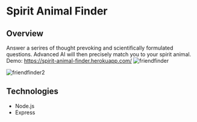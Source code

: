 # Spirit Animal Finder

## Overview
Answer a serires of thought prevoking and scientifically formulated questions.
Advanced AI will then precisely match you to your spirit animal.
Demo: https://spirit-animal-finder.herokuapp.com/
![friendfinder](https://user-images.githubusercontent.com/5178260/52600397-b9095480-2e18-11e9-84fc-a947d3a831ed.png)


![friendfinder2](https://user-images.githubusercontent.com/5178260/52600404-be669f00-2e18-11e9-8444-5ec6d7bf39d0.png)

## Technologies
* Node.js
* Express
